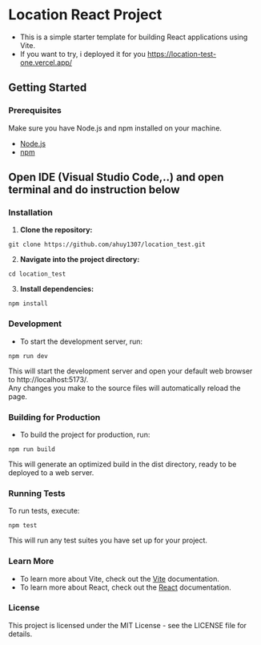 # Location React Project

- This is a simple starter template for building React applications using Vite. </br>
- If you want to try, i deployed it for you https://location-test-one.vercel.app/

## Getting Started

### Prerequisites

Make sure you have Node.js and npm installed on your machine.

- [Node.js](https://nodejs.org/)
- [npm](https://www.npmjs.com/get-npm)

## Open IDE (Visual Studio Code,..) and open terminal and do instruction below

### Installation

1. **Clone the repository:**
```
git clone https://github.com/ahuy1307/location_test.git
```
2. **Navigate into the project directory:**
````
cd location_test
````
3. **Install dependencies:**
```
npm install
```
### Development
- To start the development server, run:
```
npm run dev
```
This will start the development server and open your default web browser to http://localhost:5173/. </br>
Any changes you make to the source files will automatically reload the page.

### Building for Production 
- To build the project for production, run:
```
npm run build
```
This will generate an optimized build in the dist directory, ready to be deployed to a web server.

### Running Tests
To run tests, execute:
```
npm test
```
This will run any test suites you have set up for your project.

### Learn More
- To learn more about Vite, check out the [Vite](https://vitejs.dev/) documentation.
- To learn more about React, check out the  [React](https://react.dev/) documentation.

### License
This project is licensed under the MIT License - see the LICENSE file for details.
